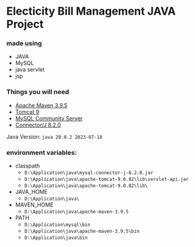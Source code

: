 # Electicity Bill Management JAVA Project

### made using
- JAVA
- MySQL
- java servlet
- jsp

### Things you will need

- [Apache Maven 3.9.5](https://dlcdn.apache.org/maven/maven-3/3.9.5/binaries/apache-maven-3.9.5-bin.zip)
- [Tomcat 9](https://tomcat.apache.org/download-90.cgi)
- [MySQL Community Server](https://dev.mysql.com/downloads/mysql/)
- [Connector/J 8.2.0](https://dev.mysql.com/downloads/connector/j/)

Java Version: `java 20.0.2 2023-07-18`

### environment variables:

- classpath
  - `D:\Application\java\mysql-connector-j-8.2.0.jar`
  - `D:\Application\java\apache-tomcat-9.0.82\lib\servlet-api.jar`
  - `D:\Application\java\apache-tomcat-9.0.82\lib\`
- JAVA_HOME
  - `D:\Application\java\`
- MAVEN_HOME
  - `D:\Application\java\apache-maven-3.9.5`
- PATH
  - `D:\Application\mysql\bin`
  - `D:\Application\java\apache-maven-3.9.5\bin`
  - `D:\Application\java\bin`

 



